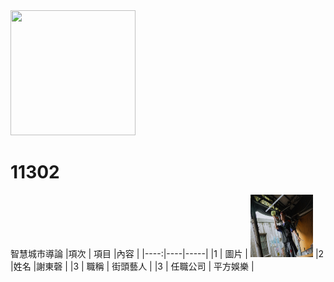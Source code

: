 <img src="qrcode_table.png" width="200" height="200">

# 11302
智慧城市導論
|項次 | 項目 |內容 |
|----:|----|-----|
|1 | 圖片 | <img src="S__21782542.jpg" width="100" Height="100" />
|2 |姓名 |謝東磬 |
|3 | 職稱 | 街頭藝人 |
|3 | 任職公司 | 平方娛樂 |
